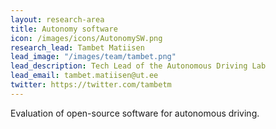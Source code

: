 ```yaml
---
layout: research-area
title: Autonomy software
icon: /images/icons/AutonomySW.png
research_lead: Tambet Matiisen
lead_image: "/images/team/tambet.png"
lead_description: Tech Lead of the Autonomous Driving Lab
lead_email: tambet.matiisen@ut.ee
twitter: https://twitter.com/tambetm
---
```


Evaluation of open-source software for autonomous driving.
